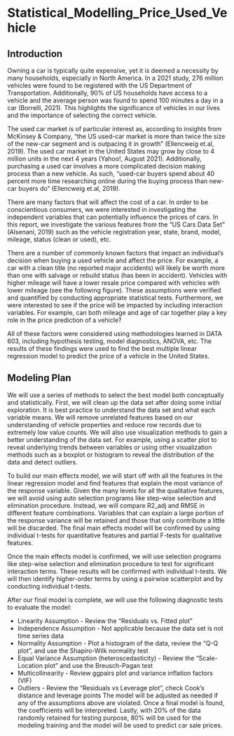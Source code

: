 # Statistical_Modelling_Price_Used_Vehicle

## Introduction
Owning a car is typically quite expensive, yet it is deemed a necessity by many households, especially in North America. In a 2021 study, 276 million vehicles were found to be registered with the US Department of Transportation. Additionally, 90% of US households have access to a vehicle and the average person was found to spend 100 minutes a day in a car (Borrelli, 2021). This highlights the significance of vehicles in our lives and the importance of selecting the correct vehicle.  

The used car market is of particular interest as, according to insights from McKinsey & Company, “the US used-car market is more than twice the size of the new-car segment and is outpacing it in growth” (Ellencweig et.al, 2019). The used car market in the United States may grow by close to 4 million units in the next 4 years (Yahoo!, August 2021). Additionally, purchasing a used car involves a more complicated decision making process than a new vehicle. As such, “used-car buyers spend about 40 percent more time researching online during the buying process than new-car buyers do” (Ellencweig et.al, 2019).  

There are many factors that will affect the cost of a car. In order to be conscientious consumers, we were interested in investigating the independent variables that can potentially influence the prices of cars. In this report, we investigate the various features from the “US Cars Data Set” (Alsenani, 2019) such as the vehicle registration year, state, brand, model, mileage, status (clean or used), etc.  

There are a number of commonly known factors that impact an individual’s decision when buying a used vehicle and affect the price. For example, a car with a clean title (no reported major accidents) will likely be worth more than one with salvage or rebuild status (has been in accident). Vehicles with higher mileage will have a lower resale price compared with vehicles with lower mileage (see the following figure). These assumptions were verified and quantified by conducting appropriate statistical tests.
Furthermore, we were interested to see if the price will be impacted by including interaction variables. For example, can both mileage and age of car together play a key role in the price prediction of a vehicle?  

All of these factors were considered using methodologies learned in DATA 603, including hypothesis testing, model diagnostics, ANOVA, etc. The results of these findings were used to find the best multiple linear regression model to predict the price of a vehicle in the United States.  

## Modeling Plan
We will use a series of methods to select the best model both conceptually and statistically. First, we will clean up the data set after doing some initial exploration. It is best practice to understand the data set and what each variable means. We will remove unrelated features based on our understanding of vehicle properties and reduce row records due to extremely low value counts. We will also use visualization methods to gain a better understanding of the data set. For example, using a scatter plot to reveal underlying trends between variables or using other visualization methods such as a boxplot or histogram to reveal the distribution of the data and detect outliers.  

To build our main effects model, we will start off with all the features in the linear regression model and find features that explain the most variance of the response variable. Given the many levels for all the qualitative features, we will avoid using auto selection programs like step-wise selection and elimination procedure. Instead, we will compare R2_adj and RMSE in different feature combinations. Variables that can explain a large portion of the response variance will be retained and those that only contribute a little will be discarded. The final main effects model will be confirmed by using individual t-tests for quantitative features and partial F-tests for qualitative features.  

Once the main effects model is confirmed, we will use selection programs like step-wise selection and elimination procedure to test for significant interaction terms. These results will be confirmed with individual t-tests. We will then identify higher-order terms by using a pairwise scatterplot and by conducting individual t-tests.  

After our final model is complete, we will use the following diagnostic tests to evaluate the model:  
- Linearity Assumption - Review the “Residuals vs. Fitted plot”
- Independence Assumption - Not applicable because the data set is not time series data
- Normality Assumption - Plot a histogram of the data, review the “Q-Q plot”, and use the Shapiro-Wilk normality test
- Equal Variance Assumption (heteroscedasticity) - Review the “Scale-Location plot” and use the Breusch-Pagan test
- Multicollinearity - Review ggpairs plot and variance inflation factors (VIF)
- Outliers - Review the “Residuals vs Leverage plot”, check Cook’s distance and leverage points
The model will be adjusted as needed if any of the assumptions above are violated. Once a final model is found, the coefficients will be interpreted. Lastly, with 20% of the data randomly retained for testing purpose, 80% will be used for the modeling training and the model will be used to predict car sale prices.
